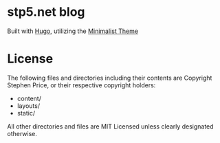 # stp5.net blog

Built with [Hugo](https://gohugo.io), utilizing the [Minimalist
Theme](https://github.com/digitalcraftsman/hugo-minimalist-theme)

# License

The following files and directories including their contents are Copyright
Stephen Price, or their respective copyright holders:

* content/
* layouts/
* static/

All other directories and files are MIT Licensed unless clearly designated
otherwise.

